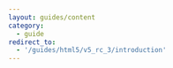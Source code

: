 ```yaml
---
layout: guides/content
category:
  - guide
redirect_to:
  - '/guides/html5/v5_rc_3/introduction'
---
```

